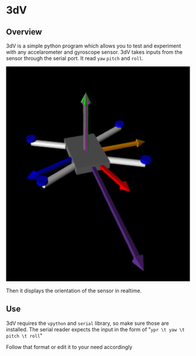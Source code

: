 # 3dV
## Overview
3dV is a simple python program which allows you to test and experiment with any accelarometer and gyroscope sensor. 3dV takes inputs from the sensor through the serial port. It read `yaw` `pitch` and `roll`. 

<p align="center">
    <img src="images/image.webp">

Then it displays the orientation of the sensor in realtime.

## Use
3dV requires the `vpython` and `serial` library, so make sure those are installed. The serial reader expects the input in the form of "`ypr \t yaw \t pitch \t roll`"

Follow that format or edit it to your need accordingly